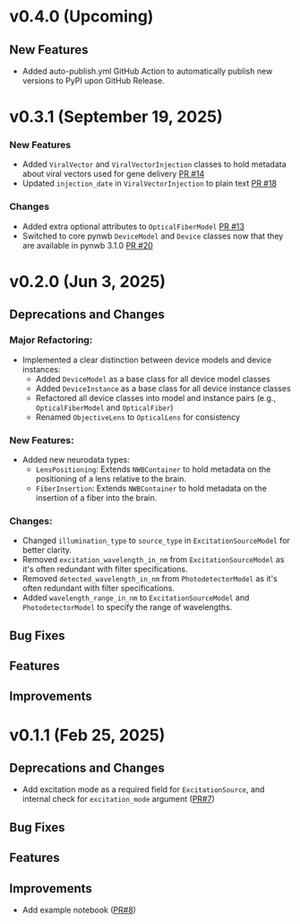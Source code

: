 # v0.4.0 (Upcoming)

## New Features
- Added auto-publish.yml GitHub Action to automatically publish new versions to PyPI upon GitHub Release.

# v0.3.1 (September 19, 2025)

### New Features
- Added `ViralVector` and `ViralVectorInjection` classes to hold metadata about viral vectors used for gene delivery [PR #14](https://github.com/catalystneuro/ndx-ophys-devices/pull/14)
- Updated `injection_date` in `ViralVectorInjection` to plain text [PR #18](https://github.com/catalystneuro/ndx-ophys-devices/pull/18)

### Changes
- Added extra optional attributes to `OpticalFiberModel` [PR #13](https://github.com/catalystneuro/ndx-ophys-devices/pull/13)
- Switched to core pynwb `DeviceModel` and `Device` classes now that they are available in pynwb 3.1.0 [PR #20](https://github.com/catalystneuro/ndx-ophys-devices/pull/20)

# v0.2.0 (Jun 3, 2025)

## Deprecations and Changes
### Major Refactoring:
- Implemented a clear distinction between device models and device instances:
  - Added ``DeviceModel`` as a base class for all device model classes
  - Added ``DeviceInstance`` as a base class for all device instance classes
  - Refactored all device classes into model and instance pairs (e.g., ``OpticalFiberModel`` and ``OpticalFiber``)
  - Renamed ``ObjectiveLens`` to ``OpticalLens`` for consistency

### New Features:
- Added new neurodata types:
  - ``LensPositioning``: Extends ``NWBContainer`` to hold metadata on the positioning of a lens relative to the brain.
  - ``FiberInsertion``: Extends ``NWBContainer`` to hold metadata on the insertion of a fiber into the brain.

### Changes:
- Changed ``illumination_type`` to ``source_type`` in ``ExcitationSourceModel`` for better clarity.
- Removed ``excitation_wavelength_in_nm`` from ``ExcitationSourceModel`` as it's often redundant with filter specifications.
- Removed ``detected_wavelength_in_nm`` from ``PhotodetectorModel`` as it's often redundant with filter specifications.
- Added ``wavelength_range_in_nm`` to ``ExcitationSourceModel`` and ``PhotodetectorModel`` to specify the range of wavelengths.

## Bug Fixes

## Features

## Improvements

# v0.1.1 (Feb 25, 2025)

## Deprecations and Changes
* Add excitation mode as a required field for `ExcitationSource`, and internal check for `excitation_mode` argument ([PR#7](https://github.com/catalystneuro/ndx-ophys-devices/pull/7))

## Bug Fixes

## Features

## Improvements
* Add example notebook ([PR#8](https://github.com/catalystneuro/ndx-ophys-devices/pull/8))
